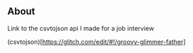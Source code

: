## About 
Link to the csvtojson api I made for a job interview

(csvtojson)[https://glitch.com/edit/#!/groovy-glimmer-father]